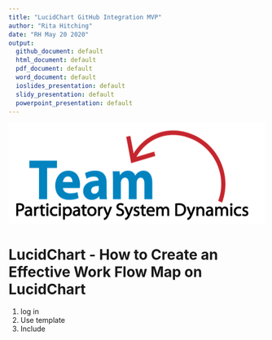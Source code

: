 ```yaml
---
title: "LucidChart GitHub Integration MVP"
author: "Rita Hitching"
date: "RH May 20 2020"
output: 
  github_document: default
  html_document: default
  pdf_document: default
  word_document: default
  ioslides_presentation: default
  slidy_presentation: default
  powerpoint_presentation: default   
---
```



<img src = "https://github.com/lzim/teampsd/blob/teampsd_style/teampsd_logo/team_psd_logo_sm.png"
     height = "200" width = "600">  


# LucidChart - How to Create an Effective Work Flow Map on LucidChart

1. log in
2. Use template
3. Include 
